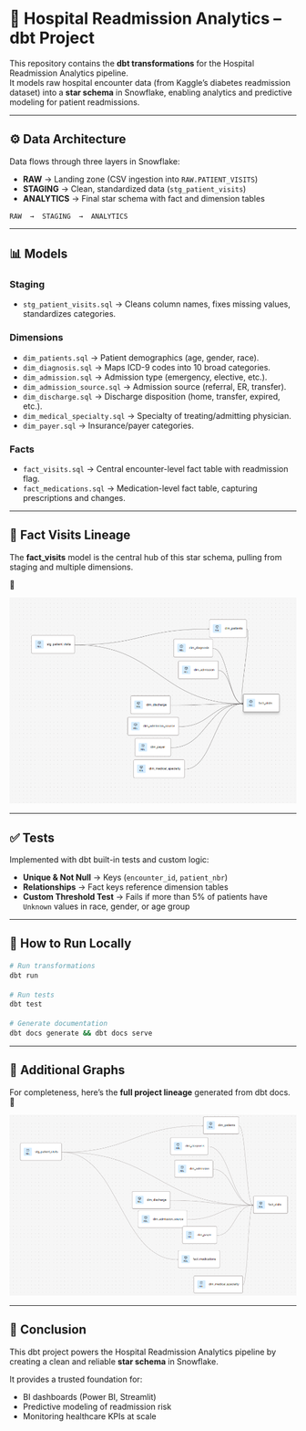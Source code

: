 # 🏥 Hospital Readmission Analytics – dbt Project

This repository contains the **dbt transformations** for the Hospital Readmission Analytics pipeline.  
It models raw hospital encounter data (from Kaggle’s diabetes readmission dataset) into a **star schema** in Snowflake, enabling analytics and predictive modeling for patient readmissions.

---

## ⚙️ Data Architecture

Data flows through three layers in Snowflake:

- **RAW** → Landing zone (CSV ingestion into `RAW.PATIENT_VISITS`)  
- **STAGING** → Clean, standardized data (`stg_patient_visits`)  
- **ANALYTICS** → Final star schema with fact and dimension tables  

```text
RAW  →  STAGING  →  ANALYTICS
```

---

## 📊 Models

### Staging
- `stg_patient_visits.sql` → Cleans column names, fixes missing values, standardizes categories.

### Dimensions
- `dim_patients.sql` → Patient demographics (age, gender, race).
- `dim_diagnosis.sql` → Maps ICD-9 codes into 10 broad categories.
- `dim_admission.sql` → Admission type (emergency, elective, etc.).
- `dim_admission_source.sql` → Admission source (referral, ER, transfer).
- `dim_discharge.sql` → Discharge disposition (home, transfer, expired, etc.).
- `dim_medical_specialty.sql` → Specialty of treating/admitting physician.
- `dim_payer.sql` → Insurance/payer categories.

### Facts
- `fact_visits.sql` → Central encounter-level fact table with readmission flag.
- `fact_medications.sql` → Medication-level fact table, capturing prescriptions and changes.

---

## 🔗 Fact Visits Lineage

The **fact_visits** model is the central hub of this star schema, pulling from staging and multiple dimensions.

📸 

![Fact Visits Lineage](images/factvisits_lg.PNG)

---

## ✅ Tests

Implemented with dbt built-in tests and custom logic:

- **Unique & Not Null** → Keys (`encounter_id`, `patient_nbr`)  
- **Relationships** → Fact keys reference dimension tables  
- **Custom Threshold Test** → Fails if more than 5% of patients have `Unknown` values in race, gender, or age group  

---

## 🚀 How to Run Locally

```bash
# Run transformations
dbt run

# Run tests
dbt test

# Generate documentation
dbt docs generate && dbt docs serve
```

---

## 📸 Additional Graphs

For completeness, here’s the **full project lineage** generated from dbt docs.  
📸

![Full Project Lineage](images/schema_lg.PNG)

---

## 🏁 Conclusion

This dbt project powers the Hospital Readmission Analytics pipeline by creating a clean and reliable **star schema** in Snowflake.  

It provides a trusted foundation for:
- BI dashboards (Power BI, Streamlit)  
- Predictive modeling of readmission risk  
- Monitoring healthcare KPIs at scale
